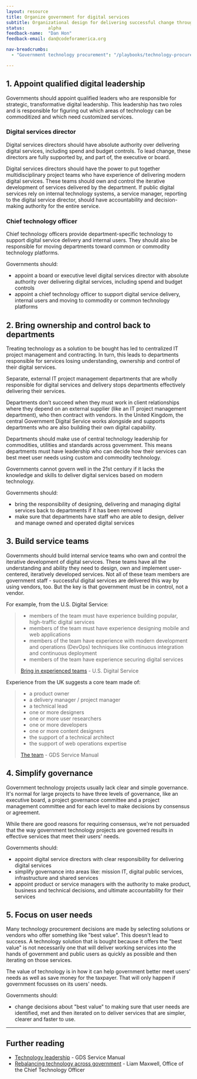 ```yaml
---
layout: resource
title: Organize government for digital services 
subtitle: Organizational design for delivering successful change through technology.
status: 		alpha
feedback-name: 	"Dan Hon"
feedback-email:	dan@codeforamerica.org

nav-breadcrumbs:
  - "Government technology procurement": "/playbooks/technology-procurement/"

---
```


## 1. Appoint qualified digital leadership 

Governments should appoint qualified leaders who are responsible for strategic, transformative digital leadership. This leadership has two roles and is responsible for figuring out which areas of technology can be commoditized and which need customized services. 

### Digital services director
Digital services directors should have absolute authority over delivering digital services, including spend and budget controls. To lead change, these directors are fully supported by, and part of, the executive or board. 

Digital services directors should have the power to put together multidisciplinary project teams who have experience of delivering modern digital services. These teams should own and control the iterative development of services delivered by the department. If public digital services rely on internal technology systems, a service manager, reporting to the digital service director, should have accountability and decision-making authority for the entire service. 
 
### Chief technology officer 
Chief technology officers provide  department-specific technology to support digital service delivery and internal users. They should also be responsible for moving departments toward common or commodity technology platforms. 

Governments should:

* appoint a board or executive level digital services director with absolute authority over delivering digital services, including spend and budget controls
* appoint a chief technology officer to support digital service delivery, internal users and moving to commodity or common technology platforms

## 2. Bring ownership and control back to departments 

Treating technology as a solution to be bought has led to centralized IT project management and contracting. In turn, this leads to departments responsible for services losing understanding, ownership and control of their digital services.

Separate, external IT project management departments that are wholly responsible for digital services and delivery stops departments effectively delivering their services. 

Departments don’t succeed when they must work in client relationships where they depend on an external supplier (like an IT project management department), who then contract with vendors. In the United Kingdom, the central Government Digital Service works alongside and supports departments who are also building their own digital capability.

Departments should make use of central technology leadership for commodities, utilities and standards across government. This means departments must have leadership who can decide how their services can best meet user needs using custom and commodity technology. 

Governments cannot govern well in the 21st century if it lacks the knowledge and skills to deliver digital services based on modern technology.

Governments should:

* bring the responsibility of designing, delivering and managing digital services back to departments if it has been removed
* make sure that departments have staff who are able to design, deliver and manage owned and operated digital services  

## 3. Build service teams

Governments should build internal service teams who own and control the iterative development of digital services. These teams have all the understanding and ability they need to design, own and implement user-centered, iteratively developed services. Not all of these team members are government staff - successful digital services are delivered this way by using vendors, too. But the key is that government must be in control, not a vendor. 

For example, from the U.S. Digital Service: 

> * members of the team must have experience building popular, high-traffic digital services
> * members of the team must have experience designing mobile and web applications
> * members of the team have experience with modern development and operations (DevOps) techniques like continuous integration and continuous deployment
> * members of the team have experience securing digital services
> 
> [Bring in experienced teams](https://playbook.cio.gov/#play7) - U.S. Digital Service

Experience from the UK suggests a core team made of:

> * a product owner
> * a delivery manager / project manager
> * a technical lead
> * one or more designers
> * one or more user researchers
> * one or more developers
> * one or more content designers
> * the support of a technical architect
> * the support of web operations expertise
> 
> [The team](https://www.gov.uk/service-manual/the-team) - GDS Service Manual

## 4. Simplify governance

Government technology projects usually lack clear and simple governance. It's normal for large projects to have three levels of governance, like an executive board, a project governance committee and a project management committee and for each level to make decisions by consensus or agreement. 

While there are good reasons for requiring consensus, we're not persuaded that the way government technology projects are governed results in effective services that meet their users' needs. 

Governments should:

* appoint digital service directors with clear responsibility for delivering digital services
* simplify governance into areas like: mission IT, digital public services, infrastructure and shared services
* appoint product or service managers with the authority to make product, business and technical decisions, and ultimate accountability for their services

## 5. Focus on user needs

Many technology procurement decisions are made by selecting solutions or vendors who offer something like "best value". This doesn't lead to success. A technology solution that is bought because it offers the "best value" is not necessarily one that will deliver working services into the hands of government and public users as quickly as possible and then iterating on those services.

The value of technology is in how it can help government better meet users' needs as well as save money for the taxpayer. That will only happen if government focusses on its users' needs. 

Governments should:

* change decisions about "best value" to making sure that user needs are identified, met and then iterated on to deliver services that are simpler, clearer and faster to use.

---

## Further reading

* [Technology leadership](https://www.gov.uk/service-manual/the-team/recruitment/scs-orgdesign.html) - GDS Service Manual
* [Rebalancing technology across government](https://gds.blog.gov.uk/2013/05/21/rebalancing-tech-across-gov/) - Liam Maxwell, Office of the Chief Technology Officer